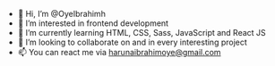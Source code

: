 - 👋 Hi, I’m @OyeIbrahimh
- 👀 I’m interested in frontend development
- 🌱 I’m currently learning HTML, CSS, Sass, JavaScript and React JS
- 💞️ I’m looking to collaborate on and in every interesting project
- 📫 You can react me via harunaibrahimoye@gmail.com


